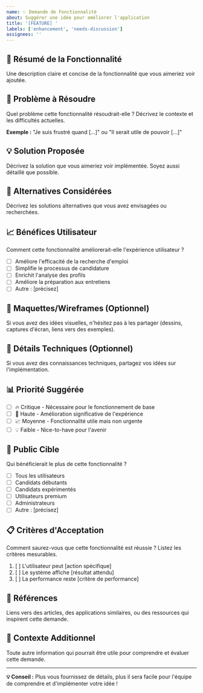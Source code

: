 ```yaml
---
name: ✨ Demande de Fonctionnalité
about: Suggérer une idée pour améliorer l'application
title: '[FEATURE] '
labels: ['enhancement', 'needs-discussion']
assignees: ''
---
```


## 🚀 Résumé de la Fonctionnalité

Une description claire et concise de la fonctionnalité que vous aimeriez voir ajoutée.

## 🎯 Problème à Résoudre

Quel problème cette fonctionnalité résoudrait-elle ? Décrivez le contexte et les difficultés actuelles.

**Exemple :** "Je suis frustré quand [...]" ou "Il serait utile de pouvoir [...]"

## 💡 Solution Proposée

Décrivez la solution que vous aimeriez voir implémentée. Soyez aussi détaillé que possible.

## 🔄 Alternatives Considérées

Décrivez les solutions alternatives que vous avez envisagées ou recherchées.

## 📈 Bénéfices Utilisateur

Comment cette fonctionnalité améliorerait-elle l'expérience utilisateur ?

- [ ] Améliore l'efficacité de la recherche d'emploi
- [ ] Simplifie le processus de candidature
- [ ] Enrichit l'analyse des profils
- [ ] Améliore la préparation aux entretiens
- [ ] Autre : [précisez]

## 🎨 Maquettes/Wireframes (Optionnel)

Si vous avez des idées visuelles, n'hésitez pas à les partager (dessins, captures d'écran, liens vers des exemples).

## 🔧 Détails Techniques (Optionnel)

Si vous avez des connaissances techniques, partagez vos idées sur l'implémentation.

## 📊 Priorité Suggérée

- [ ] 🔥 Critique - Nécessaire pour le fonctionnement de base
- [ ] 🚀 Haute - Amélioration significative de l'expérience
- [ ] 📈 Moyenne - Fonctionnalité utile mais non urgente
- [ ] 💡 Faible - Nice-to-have pour l'avenir

## 🎯 Public Cible

Qui bénéficierait le plus de cette fonctionnalité ?

- [ ] Tous les utilisateurs
- [ ] Candidats débutants
- [ ] Candidats expérimentés
- [ ] Utilisateurs premium
- [ ] Administrateurs
- [ ] Autre : [précisez]

## 📋 Critères d'Acceptation

Comment saurez-vous que cette fonctionnalité est réussie ? Listez les critères mesurables.

1. [ ] L'utilisateur peut [action spécifique]
2. [ ] Le système affiche [résultat attendu]
3. [ ] La performance reste [critère de performance]

## 🔗 Références

Liens vers des articles, des applications similaires, ou des ressources qui inspirent cette demande.

## 📝 Contexte Additionnel

Toute autre information qui pourrait être utile pour comprendre et évaluer cette demande.

---

**💡 Conseil :** Plus vous fournissez de détails, plus il sera facile pour l'équipe de comprendre et d'implémenter votre idée !